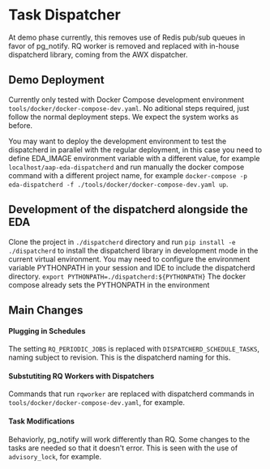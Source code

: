 # Task Dispatcher

At demo phase currently, this removes use of Redis pub/sub queues in favor of pg_notify.
RQ worker is removed and replaced with in-house dispatcherd library,
coming from the AWX dispatcher.

## Demo Deployment

Currently only tested with Docker Compose development environment `tools/docker/docker-compose-dev.yaml`.
No aditional steps required, just follow the normal deployment steps. We expect the system works as before.

You may want to deploy the development environment to test the dispatcherd in parallel with the regular deployment,
in this case you need to define EDA_IMAGE environment variable with a different value, for example `localhost/aap-eda-dispatcherd`
and run manually the docker compose command with a different project name, for example `docker-compose -p eda-dispatcherd -f ./tools/docker/docker-compose-dev.yaml up`.

## Development of the dispatcherd alongside the EDA

Clone the project in `./dispatcherd` directory and run `pip install -e ./dispatcherd` to install the dispatcherd library in development mode in the current virtual environment.
You may need to configure the environment variable PYTHONPATH in your session and IDE to include the dispatcherd directory.
`export PYTHONPATH=./dispatcherd:${PYTHONPATH}`
The docker compose already sets the PYTHONPATH in the environment

## Main Changes

#### Plugging in Schedules

The setting `RQ_PERIODIC_JOBS` is replaced with `DISPATCHERD_SCHEDULE_TASKS`,
naming subject to revision.
This is the dispatcherd naming for this.

#### Substutiting RQ Workers with Dispatchers

Commands that run `rqworker` are replaced with dispatcherd commands in `tools/docker/docker-compose-dev.yaml`, for example.

#### Task Modifications

Behaviorly, pg_notify will work differently than RQ.
Some changes to the tasks are needed so that it doesn't error.
This is seen with the use of `advisory_lock`, for example.
